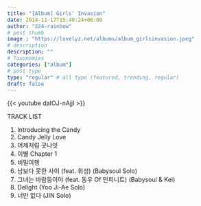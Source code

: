 ```yaml
---
title: "[Album] Girls' Invasion"
date: 2014-11-17T15:40:24+06:00
author: "224-rainbow"
# post thumb
image : "https://lovelyz.net/albums/album_girlsinvasion.jpeg"
# description
description: ""
# Taxonomies
categories: ["album"]
# post type
type: "regular" # all type (featured, trending, regular)
draft: false
---
```


{{< youtube daIOJ-nAjjI >}}

TRACK LIST

1. Introducing the Candy
2. Candy Jelly Love
3. 어제처럼 굿나잇
4. 이별 Chapter 1
5. 비밀여행
6. 남보다 못한 사이 (feat. 휘성) (Babysoul Solo)
7. 그녀는 바람둥이야 (feat. 동우 Of 인피니트) (Babysoul & Kei)
8. Delight (Yoo Ji-Ae Solo)
9. 너만 없다 (JIN Solo)

